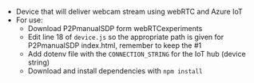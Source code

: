 + Device that will deliver webcam stream using webRTC and Azure IoT
+ For use:
  + Download P2PmanualSDP form webRTCexperiments
  + Edit line 18 of `device.js` so the appropriate path is given for P2PmanualSDP index.html, remember to keep the #1
  + Add dotenv file with the `CONNECTION_STRING` for the IoT hub (device string)
  + Download and install dependencies with `npm install`
  
